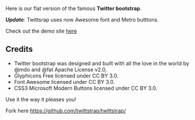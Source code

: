 Here is our flat version of the famous **Twitter bootstrap**.

***Update**:* Twittsrap uses now Awesome font and Metro butttons.

Check out the demo site [here](http://twittstrap.com/twittstrap/ "twittstrap")
## Credits ##
- Twitter bootstrap was designed and built with all the love in the world by @mdo and @fat Apache License v2.0,
- Glyphicons Free licensed under CC BY 3.0.
- Font Awesome licensed under CC BY 3.0.
- CSS3 Microsoft Modern Buttons licensed under CC BY 3.0.


Use it the way it pleases you!

Fork here https://github.com/twittstrap/twittstrap/

